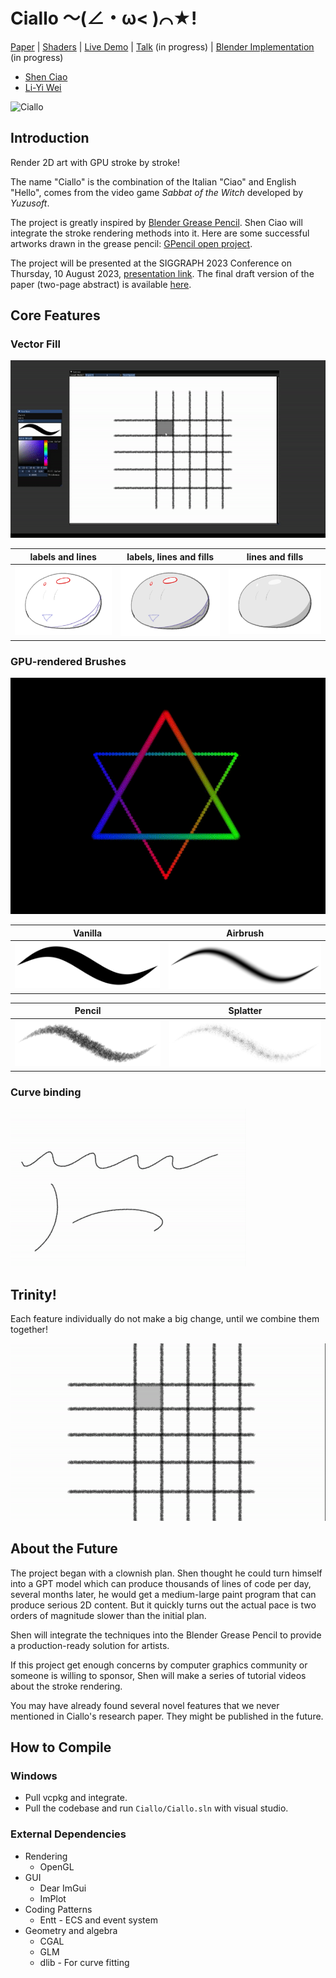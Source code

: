 # Ciallo ～(∠・ω< )⌒★!

[Paper](./pape) | [Shaders](./Ciallo/shaders) | [Live Demo](https://youtu.be/gqTrD8-nlh0) | [Talk](https://s2023.siggraph.org/presentation/?id=gensub_185&sess=sess176) (in progress) | [Blender Implementation](https://devtalk.blender.org/t/2023-02-06-grease-pencil-module-meeting/27526) (in progress)

- [Shen Ciao](https://www.linkedin.com/in/shenciao)
- [Li-Yi Wei](https://www.liyiwei.org/)

![Ciallo](https://github.com/ShenCiao/Ciallo/assets/24319509/455de8e7-06ac-49ca-bcd7-854b40102d2d)

## Introduction

Render 2D art with GPU stroke by stroke!

The name "Ciallo" is the combination of the Italian "Ciao" and English "Hello", comes from the video game *Sabbat of the Witch* developed by *Yuzusoft*.

The project is greatly inspired by [Blender Grease Pencil](https://docs.blender.org/manual/en/latest/grease_pencil/introduction.html). Shen Ciao will integrate the stroke rendering methods into it. Here are some successful artworks drawn in the grease pencil: [GPencil open project](https://cloud.blender.org/p/gallery/5b642e25bf419c1042056fc6).

The project will be presented at the SIGGRAPH 2023 Conference on Thursday, 10 August 2023, [presentation link](https://s2023.siggraph.org/presentation/?id=gensub_185&sess=sess176). The final draft version of the paper (two-page abstract) is available [here](./paper).

## Core Features

### Vector Fill

![vectorFillDemo](./articles/vector_bucket_fill_demo.gif)

labels and lines|labels, lines and fills|lines and fills
:-------------------------:|:-------------------------:|:-------------------------:
![](./articles/dango_label.png) | ![](./articles/dango_both.png) | ![](./articles/dango_final.png)

### GPU-rendered Brushes

<img src=".\articles\six.gif" alt="naiive brush engine" style="zoom:100%;" />

Vanilla|Airbrush
:-------------------------:|:-------------------------:
![](./articles/brush_vanilla.png)| ![](./articles/brush_airbrush.png)

Pencil|Splatter
:-------------------------:|:-------------------------:
![](./articles/brush_pencil.png)| ![](./articles/brush_splatter.png)

### Curve binding

![binding](./articles/binding_demo.gif)

## Trinity!

Each feature individually do not make a big change, until we combine them together!

![trinity](./articles/trinity.gif)

## About the Future

The project began with a clownish plan. Shen thought he could turn himself into a GPT model which can produce thousands of lines of code per day, several months later, he would get a medium-large paint program that can produce serious 2D content. But it quickly turns out the actual pace is two orders of magnitude slower than the initial plan.

Shen will integrate the techniques into the Blender Grease Pencil to provide a production-ready solution for artists.

If this project get enough concerns by computer graphics community or someone is willing to sponsor, Shen will make a series of tutorial videos about the stroke rendering.

You may have already found several novel features that we never mentioned in Ciallo's research paper. They might be published in the future.

## How to Compile
### Windows

- Pull vcpkg and integrate.
- Pull the codebase and run `Ciallo/Ciallo.sln` with visual studio.

### External Dependencies

- Rendering
  - OpenGL
- GUI
  - Dear ImGui
  - ImPlot
- Coding Patterns
  - Entt - ECS and event system
- Geometry and algebra
  - CGAL
  - GLM
  - dlib - For curve fitting
